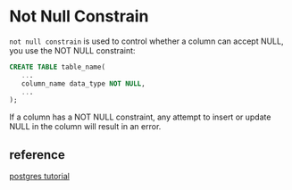 # Not Null Constrain

`not null constrain` is used to control whether a column can accept NULL, you use the NOT NULL constraint:

```sql
CREATE TABLE table_name(
   ...
   column_name data_type NOT NULL,
   ...
);
```

If a column has a NOT NULL constraint, any attempt to insert or update NULL in the column will result in an error.

## reference

[postgres tutorial](https://www.postgresqltutorial.com/postgresql-tutorial/postgresql-not-null-constraint/)